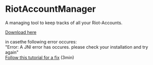 # RiotAccountManager

A managing tool to keep tracks of all your Riot-Accounts.

[Download here](https://github.com/Pantastix/RiotAccountManager/releases/download/v1.0.0/RiotAccountManager.rar)

in casethe following error occures:<br>
"Error: A JNI error has occures. please check your installation and try again"<br>
[Follow this tutorial for a fix](https://www.youtube.com/watch?v=cRgLuNWCq6c)
(3min)

